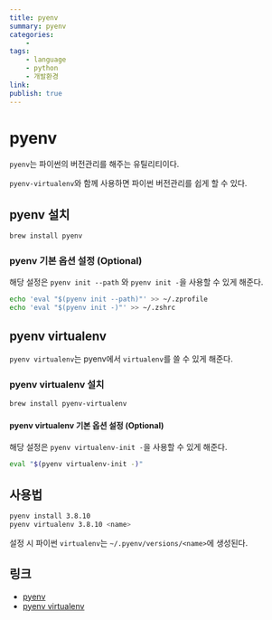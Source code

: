```yaml
---
title: pyenv
summary: pyenv
categories:
    - 
tags:
    - language
    - python
    - 개발환경
link: 
publish: true
---
```


# pyenv

`pyenv`는 파이썬의 버전관리를 해주는 유틸리티이다.

`pyenv-virtualenv`와 함께 사용하면 파이썬 버전관리를 쉽게 할 수 있다.

## pyenv 설치

```zsh
brew install pyenv
```

### pyenv 기본 옵션 설정 (Optional)

해당 설정은 `pyenv init --path` 와 `pyenv init -`을 사용할 수 있게 해준다.

```zsh
echo 'eval "$(pyenv init --path)"' >> ~/.zprofile
echo 'eval "$(pyenv init -)"' >> ~/.zshrc
```

## pyenv virtualenv

`pyenv virtualenv`는 pyenv에서 `virtualenv`를 쓸 수 있게 해준다.

### pyenv virtualenv 설치

```zsh
brew install pyenv-virtualenv
```

#### pyenv virtualenv 기본 옵션 설정 (Optional)

해당 설정은 `pyenv virtualenv-init -`을 사용할 수 있게 해준다.

```zsh
eval "$(pyenv virtualenv-init -)"
```

## 사용법

```zsh
pyenv install 3.8.10
pyenv virtualenv 3.8.10 <name>
```

설정 시 파이썬 `virtualenv`는 `~/.pyenv/versions/<name>`에 생성된다.

## 링크

- [pyenv](https://github.com/pyenv/pyenv)
- [pyenv virtualenv](https://github.com/pyenv/pyenv-virtualenv)
